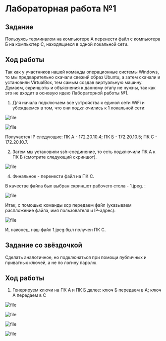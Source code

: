 # Лабораторная работа №1

## Задание

Пользуясь терминалом на компьютере А перенести файл с компьютера Б на компьютер С, находящиеся в одной локальной сети.

## Ход работы

Так как у участников нашей команды операционные системы Windows, то мы предварительно скачали свежий образ Ubuntu, а затем скачали и установили VirtualBox, тем самым создав виртуальную машину. Думаем, скриншоты и объяснения к данному этапу не нужны, так как это не входит в основую идею Лабораторной работы №1.

1)  Для начала подключаем все устройства к единой сети WiFi и убеждаемся в том, что они подключились к 1 локальной сети:
   
![file](https://github.com/V1lou/Clouds/blob/main/LAB%20№1/screenshots/3.png)

![file](https://github.com/V1lou/Clouds/blob/main/LAB%20№1/screenshots/10.png)

   
Получается IP следующие: ПК A - 172.20.10.4;
                         ПК Б - 172.20.10.5;
                         ПК С - 172.20.10.7.

2) Затем мы установили ssh-соединение, то есть подключили ПК А к ПК Б (смотрите следующий скриншот).

![file](https://github.com/V1lou/Clouds/blob/main/LAB%20№1/screenshots/4.png)


4) Финальное - перенести файл на ПК С.

В качестве файла был выбран скриншот рабочего стола - 1.jpeg. :

![file](https://github.com/V1lou/Clouds/blob/main/LAB%20№1/screenshots/file.jpg)




Итак, с помощью команды scp передаем файл (указываем распложение файла, имя пользователя и IP-адрес):
  
![file](https://github.com/V1lou/Clouds/blob/main/LAB%20№1/screenshots/5.png)



И, наконец, наш файл 1.jpeg был получен ПК С.

## Задание со звёздочкой

Сделать аналогичное, но подключаться при помощи публичных и приватных ключей, а не по логину паролю.

## Ход работы

1) Генерируем ключи на ПК А и ПК Б
далее: ключ Б передаем в А; ключ А передаем в С

![file](https://github.com/V1lou/Clouds/blob/main/LAB%20№1/screenshots/8.png)



![file](https://github.com/V1lou/Clouds/blob/main/LAB%20№1/screenshots/7.png)



![file](https://github.com/V1lou/Clouds/blob/main/LAB%20№1/screenshots/2.png)



![file](https://github.com/V1lou/Clouds/blob/main/LAB%20№1/screenshots/1.png)
